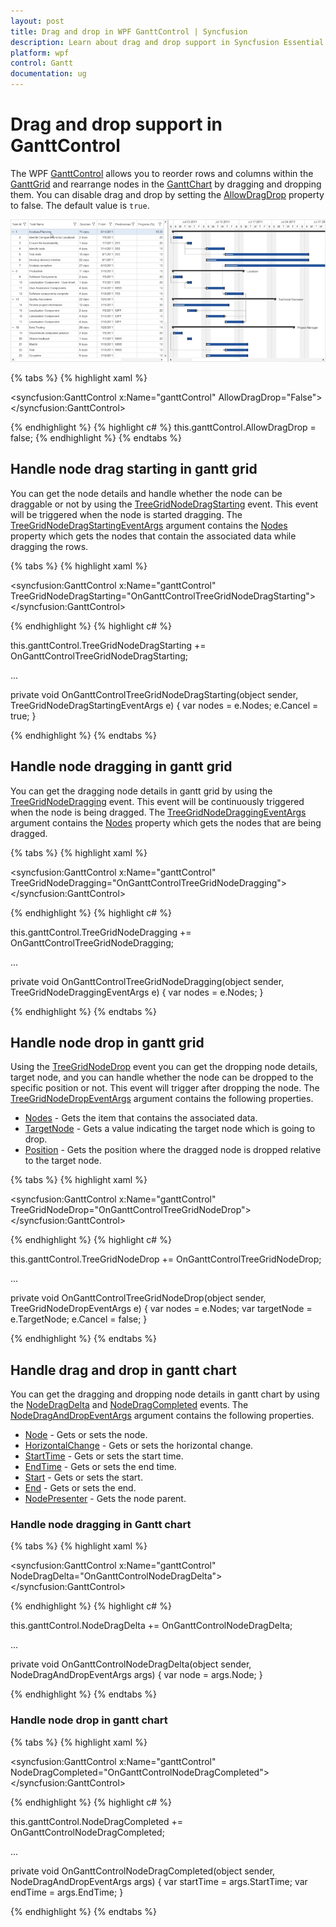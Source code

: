 ```yaml
---
layout: post
title: Drag and drop in WPF GanttControl | Syncfusion
description: Learn about drag and drop support in Syncfusion Essential Studio WPF GanttControl, its elements and more details.
platform: wpf
control: Gantt
documentation: ug
---
```


# Drag and drop support in GanttControl
The WPF [GanttControl](https://help.syncfusion.com/cr/wpf/Syncfusion.Windows.Controls.Gantt.GanttControl.html) allows you to reorder rows and columns within the [GanttGrid](https://help.syncfusion.com/cr/wpf/Syncfusion.Windows.Controls.Gantt.GanttGrid.html) and rearrange nodes in the [GanttChart](https://help.syncfusion.com/cr/wpf/Syncfusion.Windows.Controls.Gantt.GanttChart.html) by dragging and dropping them. You can disable drag and drop by setting the [AllowDragDrop](https://help.syncfusion.com/cr/wpf/Syncfusion.Windows.Controls.Gantt.GanttControl.html#Syncfusion_Windows_Controls_Gantt_GanttControl_AllowDragDrop) property to false. The default value is `true`.

![drag-and-drop-in-wpf-gantt-control](Drag-drop-images/drag-and-drop-in-wpf-gantt-control.gif)

{% tabs %}
{% highlight xaml %}

<syncfusion:GanttControl x:Name="ganttControl" 
                         AllowDragDrop="False">
</syncfusion:GanttControl>

{% endhighlight %}
{% highlight c# %}
this.ganttControl.AllowDragDrop = false;
{% endhighlight  %}
{% endtabs %}

## Handle node drag starting in gantt grid
You can get the node details and handle whether the node can be draggable or not by using the [TreeGridNodeDragStarting](https://help.syncfusion.com/cr/wpf/Syncfusion.Windows.Controls.Gantt.GanttControl.html#Syncfusion_Windows_Controls_Gantt_GanttControl_TreeGridNodeDragStarting) event. This event will be triggered when the node is started dragging. The [TreeGridNodeDragStartingEventArgs](https://help.syncfusion.com/cr/wpf/Syncfusion.Windows.Controls.Gantt.TreeGridNodeDragStartingEventArgs.html) argument contains the [Nodes](https://help.syncfusion.com/cr/wpf/Syncfusion.Windows.Controls.Gantt.TreeGridNodeDragStartingEventArgs.html#Syncfusion_Windows_Controls_Gantt_TreeGridNodeDragStartingEventArgs_Nodes) property which gets the nodes that contain the associated data while dragging the rows.

{% tabs %}
{% highlight xaml %}

<syncfusion:GanttControl x:Name="ganttControl"
                         TreeGridNodeDragStarting="OnGanttControlTreeGridNodeDragStarting"> 
</syncfusion:GanttControl>

{% endhighlight %}
{% highlight c# %}

this.ganttControl.TreeGridNodeDragStarting += OnGanttControlTreeGridNodeDragStarting;

...

private void OnGanttControlTreeGridNodeDragStarting(object sender, TreeGridNodeDragStartingEventArgs e)
{
    var nodes = e.Nodes;
    e.Cancel = true;
}

{% endhighlight  %}
{% endtabs %}

## Handle node dragging in gantt grid
You can get the dragging node details in gantt grid by using the [TreeGridNodeDragging](https://help.syncfusion.com/cr/wpf/Syncfusion.Windows.Controls.Gantt.GanttControl.html#Syncfusion_Windows_Controls_Gantt_GanttControl_TreeGridNodeDragging) event. This event will be continuously triggered when the node is being dragged. The [TreeGridNodeDraggingEventArgs](https://help.syncfusion.com/cr/wpf/Syncfusion.Windows.Controls.Gantt.TreeGridNodeDraggingEventArgs.html) argument contains the [Nodes](https://help.syncfusion.com/cr/wpf/Syncfusion.Windows.Controls.Gantt.TreeGridNodeDraggingEventArgs.html#Syncfusion_Windows_Controls_Gantt_TreeGridNodeDraggingEventArgs_Nodes) property which gets the nodes that are being dragged.

{% tabs %}
{% highlight xaml %}

<syncfusion:GanttControl x:Name="ganttControl"
                         TreeGridNodeDragging="OnGanttControlTreeGridNodeDragging">
</syncfusion:GanttControl>

{% endhighlight %}
{% highlight c# %}

this.ganttControl.TreeGridNodeDragging += OnGanttControlTreeGridNodeDragging;

...

private void OnGanttControlTreeGridNodeDragging(object sender, TreeGridNodeDraggingEventArgs e)
{
    var nodes = e.Nodes;
}

{% endhighlight  %}
{% endtabs %}

## Handle node drop in gantt grid
Using the [TreeGridNodeDrop](https://help.syncfusion.com/cr/wpf/Syncfusion.Windows.Controls.Gantt.GanttControl.html#Syncfusion_Windows_Controls_Gantt_GanttControl_TreeGridNodeDrop) event you can get the dropping node details, target node, and you can handle whether the node can be dropped to the specific position or not. This event will trigger after dropping the node. The [TreeGridNodeDropEventArgs](https://help.syncfusion.com/cr/wpf/Syncfusion.Windows.Controls.Gantt.TreeGridNodeDropEventArgs.html) argument contains the following properties.

* [Nodes](https://help.syncfusion.com/cr/wpf/Syncfusion.Windows.Controls.Gantt.TreeGridNodeDropEventArgs.html#Syncfusion_Windows_Controls_Gantt_TreeGridNodeDropEventArgs_Nodes) - Gets the item that contains the associated data.
* [TargetNode](https://help.syncfusion.com/cr/wpf/Syncfusion.Windows.Controls.Gantt.TreeGridNodeDropEventArgs.html#Syncfusion_Windows_Controls_Gantt_TreeGridNodeDropEventArgs_TargetNode) - Gets a value indicating the target node which is going to drop.
* [Position](https://help.syncfusion.com/cr/wpf/Syncfusion.Windows.Controls.Gantt.TreeGridNodeDropEventArgs.html…) - Gets the position where the dragged node is dropped relative to the target node.

{% tabs %}
{% highlight xaml %}

<syncfusion:GanttControl x:Name="ganttControl"
                         TreeGridNodeDrop="OnGanttControlTreeGridNodeDrop">
</syncfusion:GanttControl>

{% endhighlight %}
{% highlight c# %}

this.ganttControl.TreeGridNodeDrop += OnGanttControlTreeGridNodeDrop;

...

private void OnGanttControlTreeGridNodeDrop(object sender, TreeGridNodeDropEventArgs e)
{
    var nodes = e.Nodes;
    var targetNode = e.TargetNode;
    e.Cancel = false;
}

{% endhighlight  %}
{% endtabs %}

## Handle drag and drop in gantt chart
You can get the dragging and dropping node details in gantt chart by using the [NodeDragDelta](https://help.syncfusion.com/cr/wpf/Syncfusion.Windows.Controls.Gantt.GanttControl.html#Syncfusion_Windows_Controls_Gantt_GanttControl_NodeDragDelta) and [NodeDragCompleted](https://help.syncfusion.com/cr/wpf/Syncfusion.Windows.Controls.Gantt.GanttControl.html#Syncfusion_Windows_Controls_Gantt_GanttControl_NodeDragCompleted) events. The [NodeDragAndDropEventArgs](https://help.syncfusion.com/cr/wpf/Syncfusion.Windows.Controls.Gantt.NodeDragAndDropEventArgs.html) argument contains the following properties.

* [Node](https://help.syncfusion.com/cr/wpf/Syncfusion.Windows.Controls.Gantt.NodeDragAndDropEventArgs.html#Syncfusion_Windows_Controls_Gantt_NodeDragAndDropEventArgs_Node) - Gets or sets the node.
* [HorizontalChange](https://help.syncfusion.com/cr/wpf/Syncfusion.Windows.Controls.Gantt.NodeDragAndDropEventArgs.html#Syncfusion_Windows_Controls_Gantt_NodeDragAndDropEventArgs_HorizontalChange) - Gets or sets the horizontal change.
* [StartTime](https://help.syncfusion.com/cr/wpf/Syncfusion.Windows.Controls.Gantt.NodeDragAndDropEventArgs.html#Syncfusion_Windows_Controls_Gantt_NodeDragAndDropEventArgs_StartTime) - Gets or sets the start time.
* [EndTime](https://help.syncfusion.com/cr/wpf/Syncfusion.Windows.Controls.Gantt.NodeDragAndDropEventArgs.html#Syncfusion_Windows_Controls_Gantt_NodeDragAndDropEventArgs_EndTime) - Gets or sets the end time.
* [Start](https://help.syncfusion.com/cr/wpf/Syncfusion.Windows.Controls.Gantt.NodeDragAndDropEventArgs.html#Syncfusion_Windows_Controls_Gantt_NodeDragAndDropEventArgs_Start) - Gets or sets the start.
* [End](https://help.syncfusion.com/cr/wpf/Syncfusion.Windows.Controls.Gantt.NodeDragAndDropEventArgs.html#Syncfusion_Windows_Controls_Gantt_NodeDragAndDropEventArgs_End) - Gets or sets the end.
* [NodePresenter](https://help.syncfusion.com/cr/wpf/Syncfusion.Windows.Controls.Gantt.NodeDragAndDropEventArgs.html#Syncfusion_Windows_Controls_Gantt_NodeDragAndDropEventArgs_NodePresenter) - Gets the node parent.

### Handle node dragging in Gantt chart
{% tabs %}
{% highlight xaml %}

<syncfusion:GanttControl x:Name="ganttControl"
                         NodeDragDelta="OnGanttControlNodeDragDelta">
</syncfusion:GanttControl>

{% endhighlight %}
{% highlight c# %}

this.ganttControl.NodeDragDelta += OnGanttControlNodeDragDelta;

...

private void OnGanttControlNodeDragDelta(object sender, NodeDragAndDropEventArgs args)
{
    var node = args.Node;
}

{% endhighlight  %}
{% endtabs %}

### Handle node drop in gantt chart
{% tabs %}
{% highlight xaml %}

<syncfusion:GanttControl x:Name="ganttControl"
                         NodeDragCompleted="OnGanttControlNodeDragCompleted">
</syncfusion:GanttControl>

{% endhighlight %}
{% highlight c# %}

this.ganttControl.NodeDragCompleted += OnGanttControlNodeDragCompleted;

...

private void OnGanttControlNodeDragCompleted(object sender, NodeDragAndDropEventArgs args)
{
    var startTime = args.StartTime;
    var endTime = args.EndTime;
}

{% endhighlight  %}
{% endtabs %}